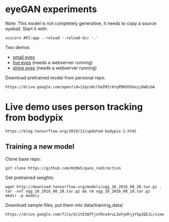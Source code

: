 # eyeGAN experiments

Note: This model is not completely generative, it needs to copy a source eyeball. Start it with:

    uvicorn API:app --reload --reload-dir '.'

Two demos

+ [small eyes](https://thoppe.github.io/eye_tracking/small_eyes.html)
+ [live eyes](https://thoppe.github.io/eye_tracking/live_eyes.html) (needs a webserver running)
+ [shine eyes](https://thoppe.github.io/eye_tracking/shine_eyes.html) (needs a webserver running)



Download pretrained model from personal repo.

    https://drive.google.com/open?id=1Iqcn0clhmIM1rktqPBKOShUvyjOmDiGA

# Live demo uses person tracking from bodypix

    https://blog.tensorflow.org/2019/11/updated-bodypix-2.html


## Training a new model

Clone base repo:

    git clone https://github.com/HzDmS/gaze_redirection

Get pretrained weights:

    wget http://download.tensorflow.org/models/vgg_16_2016_08_28.tar.gz .
    tar -xvf vgg_16_2016_08_28.tar.gz && rm vgg_16_2016_08_28.tar.gz
    mkdir -p models
    
Download sample files, put them into data/training_data/

    https://drive.google.com/file/d/1tE3QfFjxtRco4ruLZwYyUhjyYSp2QIJL/view


